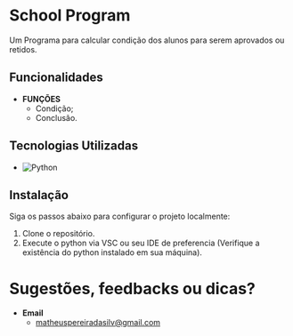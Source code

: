 # School Program

Um Programa para calcular condição dos alunos para serem aprovados ou retidos.

## Funcionalidades

- **FUNÇÕES**
  - Condição;
  - Conclusão.


## Tecnologias Utilizadas

- ![Python](https://img.shields.io/badge/python-3670A0?style=for-the-badge&logo=python&logoColor=ffdd54)

## Instalação

Siga os passos abaixo para configurar o projeto localmente:

1. Clone o repositório.
2. Execute o python via VSC ou seu IDE de preferencia (Verifique a existência do python instalado em sua máquina).

# Sugestões, feedbacks ou dicas?

- **Email**
  - matheuspereiradasilv@gmail.com
